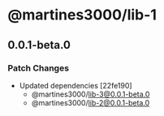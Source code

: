 # @martines3000/lib-1

## 0.0.1-beta.0

### Patch Changes

- Updated dependencies [22fe190]
  - @martines3000/lib-3@0.0.1-beta.0
  - @martines3000/lib-2@0.0.1-beta.0
